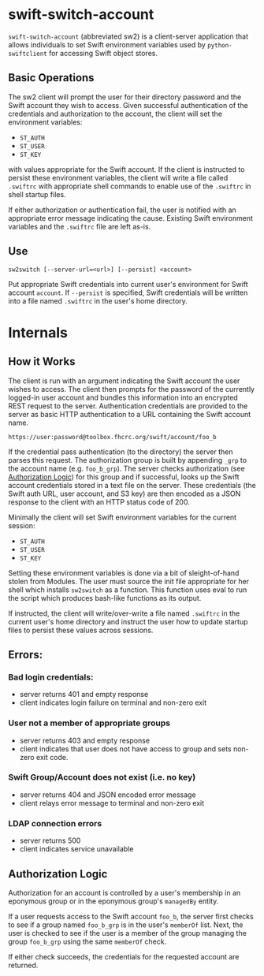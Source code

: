 swift-switch-account
====================

`swift-switch-account` (abbreviated sw2) is a client-server
application that allows individuals to set Swift environment variables
used by `python-swiftclient` for accessing Swift object stores.

## Basic Operations

The sw2 client will prompt the user for their directory password and
the Swift account they wish to access.  Given successful
authentication of the credentials and authorization to the account,
the client will set the environment variables:

- `ST_AUTH`
- `ST_USER`
- `ST_KEY`

with values appropriate for the Swift account.  If the client is
instructed to persist these environment variables, the client will
write a file called `.swiftrc` with appropriate shell commands to
enable use of the `.swiftrc` in shell startup files.

If either authorization or authentication fail, the user is notified
with an appropriate error message indicating the cause.  Existing
Swift environment variables and the `.swiftrc` file are left as-is.

## Use

`sw2switch [--server-url=<url>] [--persist] <account>`

Put appropriate Swift credentials into current user's environment for Swift account `account`.  If `--persist` is specified, Swift credentials will be written into a file named `.swiftrc` in the user's home directory.

# Internals

## How it Works

The client is run with an argument indicating the Swift account the
user wishes to access.  The client then prompts for the password of the
currently logged-in user account and bundles this information into an
encrypted REST request to the server.  Authentication credentials are
provided to the server as basic HTTP authentication to a URL
containing the Swift account name.

    https://user:password@toolbox.fhcrc.org/swift/account/foo_b

If the credential pass authentication (to the directory) the server
then parses this request.  The authorization group is built by
appending `_grp` to the account name (e.g. `foo_b_grp`).  The server
checks authorization (see [Authorization Logic](#authorization-logic))
for this group and if successful, looks up the Swift account
credentials stored in a text file on the server.  These credentials
(the Swift auth URL, user account, and S3 key) are then encoded as a
JSON response to the client with an HTTP status code of 200.

Minimally the client will set Swift environment variables for the
current session:

- `ST_AUTH`
- `ST_USER`
- `ST_KEY`

Setting these environment variables is done via a bit of sleight-of-hand
stolen from Modules.  The user must source the init file appropriate for
her shell which installs `sw2switch` as a function.  This function
uses eval to run the script which produces bash-like functions as its
output.

If instructed, the client will write/over-write a file named
`.swiftrc` in the current user's home directory and instruct the user
how to update startup files to persist these values across sessions.

## Errors:

### Bad login credentials:

- server returns 401 and empty response
- client indicates login failure on terminal and non-zero exit

### User not a member of appropriate groups

- server returns 403 and empty response
- client indicates that user does not have access to group
  and sets non-zero exit code.

### Swift Group/Account does not exist (i.e. no key)

- server returns 404 and JSON encoded error message
- client relays error message to terminal and non-zero exit

### LDAP connection errors

- server returns 500
- client indicates service unavailable

## Authorization Logic

Authorization for an account is controlled by a user's membership in
an eponymous group or in the eponymous group's `managedBy` entity.

If a user requests access to the Swift account `foo_b`, the server
first checks to see if a group named `foo_b_grp` is in the user's
`memberOf` list.  Next, the user is checked to see if the user is a
member of the group managing the group `foo_b_grp` using the same
`memberOf` check.

If either check succeeds, the credentials for the requested account
are returned.

